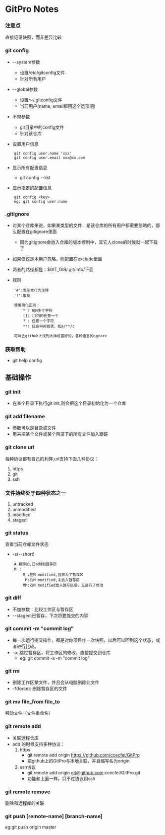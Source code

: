 # GitPro Notes


### 注意点

直接记录快照，而非差异比较


### git config

* --system参数
	* 设置/etc/gitconfig文件  
	* 针对所有用户
	
* --global参数 
	* 设置〜/.gitconfig文件
	* 当前用户(name, email都用这个选项吧)

* 不带参数
	* git目录中的config文件
	* 针对该仓库

* 设置用户信息

```
	git config user.name 'xxx'
	git config user.email xxx@xx.com
```

* 显示所有配置信息
	* git config --list

* 显示指定的配置信息

```
	git config <key>
	eg: git config user.name
```


### .gitignore

* 对某个仓库来说，如果某类型的文件，是该仓库的所有用户都需要忽略的，那么配置在gitignore里面
	* 因为gitignore会放入仓库的版本控制中，其它人clone的时候就一起下载了

* 如果仅仅是本用户忽略，则配置在exclude里面

* 两者的路径都是：$GIT_DIR/.git/info/下面

* 规则

```
	'#':表示本行为注释
	'!':取反

	使用简化正则：
		* : 0到多个字符
		[]: []内的任意一个
		? : 任意一个字符
		**: 任意中间目录，如a/**/c

	可以去github上找到大神设置好的，各种语言的ignore
```


### 获取帮助
* git help config


## 基础操作

### git init
* 在某个目录下执行git init,则会把这个目录初始化为一个仓库


### git add filename

* 参数可以是目录或文件
* 用来把某个文件或某个目录下的所有文件加入跟踪


### git clone url

每种协议都有自己的利弊,url支持下面几种协议：

1. https
2. git 
1. ssh



### 文件始终处于四种状态之一

1. untracked
2. unmodified
3. modified
1. staged


### git status

查看当前仓库文件状态
	
* -s(--short)

```
	A 新添加,已add到暂存区
	M ：
		M :左M modified,且放入了暂存区
		 M:右M modified,未放入暂存区
		MM:双M modified放入暂存区后，又进行了修改
```


### git diff

* 不加参数：比较工作区与暂存区
* --staged:已暂存，下次将要提交的内容


### git commit -m "commit log"

* 每一次运行提交操作，都是对你项目作一次快照，以后可以回到这个状态，或者进行比较。
* -a: 跳过暂存区，将工作区的修改，直接提交到仓库
	* eg: git commit -a -m "commit log"


### git rm

* 删除工作区某文件，并且会从电脑删除此文件
* -f(force): 删除暂存区的文件


### git mv file_from file_to

移动文件（文件重命名）








### git remote add <shortname> <url> 

* 关联远程仓库
* add 的时候支持多种协议：
	1. https
		* git remote add origin https://github.com/ccecfei/GitPro
		* 把github上的GitPro与本地关联，并且缩写名为origin
	2. ssh协议
		* git remote add origin git@github.com:ccecfei/GitPro.git
		* 功能和上面一样，只不过协议用ssh


### git remote remove <shortname>

删除和远程库的关联


### git push [remote-name] [branch-name]

eg:git push origin master




























































